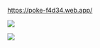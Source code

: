 https://poke-f4d34.web.app/

![](https://i.imgur.com/d3Yrd8G.png)

![](https://i.imgur.com/TfxcSKL.png)
